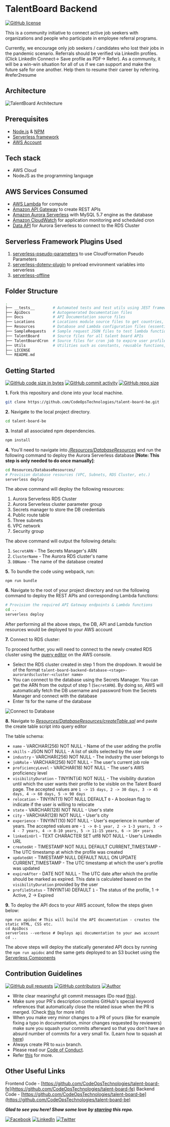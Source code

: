 # TalentBoard Backend

[![GitHub license](https://img.shields.io/github/license/Naereen/StrapDown.js.svg)](https://github.com/CodeOpsTechnologies)

This is a community initiative to connect active job seekers with organizations and people who participate in employee referral programs.

Currently, we encourage only job seekers / candidates who lost their jobs in the pandemic scenario. Referrals should be verified via LinkedIn profiles. (Click LinkedIn Connect-> Save profile as PDF-> Refer). As a community, it will be a win-win situation for all of us if we can support and make the future safe for one another. Help them to resume their career by referring. #refer2resume

## Architecture

![TalentBoard Architecture](https://user-images.githubusercontent.com/23396903/120200797-597e1f80-c242-11eb-9cc7-2c47126f088b.PNG)

## Prerequisites
- [Node.js](https://nodejs.org/en/download/) & [NPM](https://www.npmjs.com/get-npm) 
- [Serverless framework](https://www.npmjs.com/package/serverless)
- [AWS Account](https://portal.aws.amazon.com/billing/signup#/start)

## Tech stack
- AWS Cloud
- NodeJS as the programming language

## AWS Services Consumed
- [AWS Lambda](https://aws.amazon.com/lambda/) for compute
- [Amazon API Gateway](https://aws.amazon.com/api-gateway/) to create REST APIs
- [Amazon Aurora Serverless](https://aws.amazon.com/rds/aurora/serverless/) with MySQL 5.7 engine as the database
- [Amazon CloudWatch](https://aws.amazon.com/cloudwatch/) for application monitoring and scheduled cron
- [Data API](https://docs.aws.amazon.com/AmazonRDS/latest/AuroraUserGuide/data-api.html) for Aurora Serverless to connect to the RDS Cluster

## Serverless Framework Plugins Used
1.  [serverless-pseudo-parameters](https://www.npmjs.com/package/serverless-pseudo-parameters) to use CloudFormation Pseudo Parameters
2.  [serverless-dotenv-plugin](https://www.npmjs.com/package/serverless-dotenv-plugin) to preload environment variables into serverless
3.  [serverless-offline](https://www.npmjs.com/package/serverless-offline)

## Folder Structure
```bash
.
├── __tests__        # Automated tests and test utils using JEST framework
├── ApiDocs          # Autogenerated Documentation files
├── Docs             # API Documentation source files
├── Locations        # Locations module source files to get countries, states and cities
├── Resources        # Database and Lambda configuration files (essentially serverless templates which will deploy all resources)
├── SampleRequests   # Sample request JSON files to test lambda functions locally
├── TalentBoard      # Source files for all talent board APIs 
├── TalentBoardCron  # Source files for cron job to expire user profiles based on their retention period provided
├── Utils            # Utilities such as constants, reusable functions, database connection
├── LICENSE
└── README.md
```

## Getting Started
[![GitHub code size in bytes](https://img.shields.io/github/languages/code-size/CodeOpsTechnologies/talent-board-be?logo=github)](https://talent.awsug.in/) 
[![GitHub commit activity](https://img.shields.io/github/commit-activity/m/CodeOpsTechnologies/talent-board-be?color=bluevoilet&logo=github)](https://github.com/CodeOpsTechnologies/talent-board-be/commits/) 
[![GitHub repo size](https://img.shields.io/github/repo-size/CodeOpsTechnologies/talent-board-be?logo=github)](https://talent.awsug.in/)

**1.** Fork this repository and clone into your local machine.
```bash
git clone https://github.com/CodeOpsTechnologies/talent-board-be.git
```
**2.** Navigate to the local project directory.
```bash
cd talent-board-be
```
**3.** Install all associated npm dependencies.
```bash
npm install
```
**4.** You'll need to navigate into *[/Resources/DatabaseResources](https://github.com/CodeOpsTechnologies/talent-board-be/tree/main/Resources/DatabaseResources)* and run the following command to deploy the Aurora Serverless database **[Note: This step is only needed to do once manually]**:
```bash
cd Resources/DatabaseResources/
# Provision database resources (VPC, Subnets, RDS Cluster, etc.)
serverless deploy
```
The above command will deploy the following resources:
1.  Aurora Serverless RDS Cluster
2.  Aurora Serverless cluster parameter group
3.  Secrets manager to store the DB credentials
4.  Public route table
5.  Three subnets
6.  VPC network
7.  Security group

The above command will output the following details:
1.  `SecretARN` - The Secrets Manager's ARN
2.  `ClusterName` - The Aurora RDS cluster's name
3.  `DBName` - The name of the database created

**5.** To bundle the code using webpack, run:
```shell
npm run bundle
```

**6.** Navigate to the root of your project directory and run the following command to deploy the REST APIs and corresponding Lambda functions:
```bash
# Provision the required API Gateway endpoints & Lambda functions
cd ..
serverless deploy
```

After performing all the above steps, the DB, API and Lambda function resources would be deployed to your AWS account

**7.** Connect to RDS cluster:

To proceed further, you will need to connect to the newly created RDS cluster using the [query editor](https://docs.aws.amazon.com/AmazonRDS/latest/AuroraUserGuide/query-editor.html) on the AWS console.
- Select the RDS cluster created in step 1 from the dropdown. It would be of the format `talent-board-backend-database-<stage>-aurorardscluster-<cluster name>`
- You can connect to the database using the Secrets Manager. You can get the ARN from the output of step 1 (`SecretARN`). By doing so, AWS will automatically fetch the DB username and password from the Secrets Manager and connect with the database
- Enter `TB` for the name of the database

![Connect to Database](https://i.ibb.co/cybcXLq/connect-to-database.png)

**8.** Navigate to *[Resources/DatabaseResources/createTable.sql](https://github.com/CodeOpsTechnologies/talent-board-be/blob/main/Resources/DatabaseResources/createTable.sql)* and paste the create table script into query editor

The table schema:
- `name` - VARCHAR(256) NOT NULL -  Name of the user adding the profile
- `skills` - JSON NOT NULL - A list of skills selected by the user
- `industry` - VARCHAR(256) NOT NULL - The industry the user belongs to
- `jobRole` - VARCHAR(256) NOT NULL - The user's current job role
- `proficiencyLevel` - VARCHAR(18) NOT NULL - The user's AWS proficiency level
- `visibilityDuration` - TINYINT(4) NOT NULL - The visibility duration until which the user wants their profile to be visible on the Talent Board page. The accepted values are `1 -> 15 days, 2 -> 30 days, 3 -> 45 days, 4 -> 60 days, 5 -> 90 days`
- `relocation` - TINYINT(1) NOT NULL DEFAULT `0` - A boolean flag to indicate if the user is willing to relocate
- `state` - VARCHAR(128) NOT NULL - User's state
- `city` - VARCHAR(128) NOT NULL - User's city
- `experience` - TINYINT(10) NOT NULL - User's experience in number of years. The accepted values are - `1 -> 0-1 year, 2 -> 1-3 years, 3 -> 4 - 7 years, 4 -> 8-10 years, 5 -> 11-15 years, 6 -> 16+ years`
- `linkedinUrl` - TEXT CHARACTER SET utf8 NOT NULL - User's LinkedIn URL
- `createdAt` - TIMESTAMP NOT NULL DEFAULT CURRENT_TIMESTAMP - The UTC timestamp at which the profile was created
- `updatedAt` - TIMESTAMP NULL DEFAULT NULL ON UPDATE CURRENT_TIMESTAMP - The UTC timestamp at which the user's profile was updated
- `expireAfter` - DATE NOT NULL - The UTC date after which the profile should be marked as expired. This date is calculated based on the `visibilityDuration` provided by the user
- `profileStatus` - TINYINT(4) DEFAULT `1` - The status of the profile, 1 -> Active, 2 -> Expired 

**9.** To deploy the API docs to your AWS account, follow the steps given below:
```shell
npm run apidoc # This will build the API documentation - creates the static HTML, CSS etc. 
cd ApiDocs
serverless --verbose # Deploys api documentation to your aws account
cd ..
```

The above steps will deploy the statically generated API docs by running the `npm run apidoc` and the same gets deployed to an S3 bucket using the [Serverless Components](https://github.com/serverless-components/website)

## Contribution Guidelines
[![GitHub pull requests](https://img.shields.io/github/issues-pr-raw/CodeOpsTechnologies/talent-board-be?logo=git&logoColor=white)](https://github.com/CodeOpsTechnologies/talent-board-be/compare) 
[![GitHub contributors](https://img.shields.io/github/contributors/CodeOpsTechnologies/talent-board-be?logo=github)](https://github.com/CodeOpsTechnologies/talent-board-be/graphs/contributors) 
[![Author](https://img.shields.io/badge/Author-@CodeOpsTechnologies-gray.svg?colorA=gray&colorB=dodgerblue&logo=github)](https://github.com/CodeOpsTechnologies/)

- Write clear meaningful git commit messages (Do read [this](http://chris.beams.io/posts/git-commit/)).
- Make sure your PR's description contains GitHub's special keyword references that automatically close the related issue when the PR is merged. (Check [this](https://github.com/blog/1506-closing-issues-via-pull-requests) for more info)
- When you make very minor changes to a PR of yours (like for example fixing a typo in documentation, minor changes requested by reviewers) make sure you squash your commits afterward so that you don't have an absurd number of commits for a very small fix. (Learn how to squash at [here](https://davidwalsh.name/squash-commits-git))
- Always create PR to `main` branch.
- Please read our [Code of Conduct](./CODE_OF_CONDUCT.md).
- Refer [this](https://github.com/CodeOpsTechnologies/talent-board-fe/blob/master/CONTRIBUTING.md) for more.

## Other Useful Links

Frontend Code - [https://github.com/CodeOpsTechnologies/talent-board-fe](https://github.com/CodeOpsTechnologies/talent-board-fe)
Backend Code - [https://github.com/CodeOpsTechnologies/talent-board-be](https://github.com/CodeOpsTechnologies/talent-board-be)
<br>

***Glad to see you here! Show some love by [starring](https://github.com/CodeOpsTechnologies/talent-board-fe/) this repo.***

[![Facebook](https://img.shields.io/static/v1.svg?label=connect&message=@CodeOpsTech&color=grey&logo=facebook&style=flat&logoColor=white&colorA=royalblue)](https://www.facebook.com/CodeOpsTech)
[![LinkedIn](https://img.shields.io/static/v1.svg?label=connect&message=@CodeOpsTech&color=grey&logo=linkedin&style=flat&logoColor=white&colorA=royalblue)](https://www.linkedin.com/company/codeops-technologies/)
[![Twitter](https://img.shields.io/static/v1.svg?label=connect&message=@CodeOpsTech&color=grey&logo=twitter&style=flat&logoColor=white&colorA=royalblue)](https://twitter.com/CodeOpsTech)